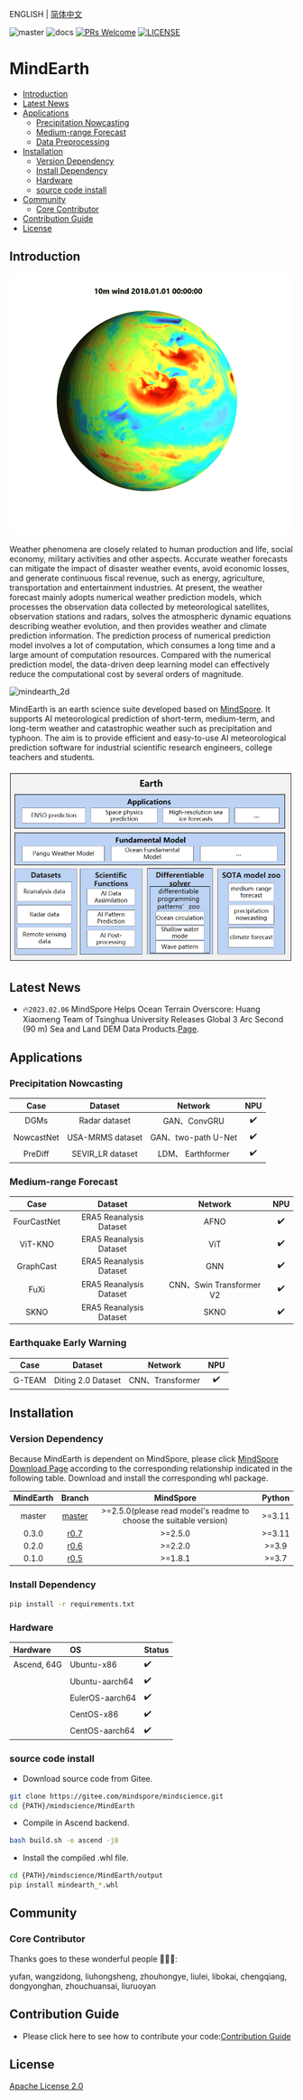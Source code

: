  ENGLISH | [简体中文](README_CN.md)

![master](https://img.shields.io/badge/version-master-blue.svg?style=flat?logo=Gitee)
![docs](https://img.shields.io/badge/docs-master-yellow.svg?style=flat)
[![PRs Welcome](https://img.shields.io/badge/PRs-welcome-brightgreen.svg?style=flat)](https://gitee.com/mindspore/mindscience/pulls)
[![LICENSE](https://img.shields.io/github/license/mindspore-ai/mindspore.svg?style=flat)](https://github.com/mindspore-ai/mindspore/blob/master/LICENSE)

# **MindEarth**

- [Introduction](#Introduction)
- [Latest News](#Latest-News)
- [Applications](#Applications)
    - [Precipitation Nowcasting](#Precipitation-Nowcasting)
    - [Medium-range Forecast](#Medium-range-Forecast)
    - [Data Preprocessing](#Data-Preprocessing)
- [Installation](#Installation)
    - [Version Dependency](#Version-Dependency)
    - [Install Dependency](#Install-Dependency)
    - [Hardware](#Hardware)
    - [source code install](#source-code-install)
- [Community](#Community)
    - [Core Contributor](#Core-Contributor)
- [Contribution Guide](#Contribution-Guide)
- [License](#License)

## **Introduction**

![mindearth_3d](docs/mindearth_3d.gif)

Weather phenomena are closely related to human production and life, social economy, military activities and other aspects. Accurate weather forecasts can mitigate the impact of disaster weather events, avoid economic losses, and generate continuous fiscal revenue, such as energy, agriculture, transportation and entertainment industries. At present, the weather forecast mainly adopts numerical weather prediction models, which processes the observation data collected by meteorological satellites, observation stations and radars, solves the atmospheric dynamic equations describing weather evolution, and then provides weather and climate prediction information. The prediction process of numerical prediction model involves a lot of computation, which consumes a long time and a large amount of computation resources. Compared with the numerical prediction model, the data-driven deep learning model can effectively reduce the computational cost by several orders of magnitude.

![mindearth_2d](docs/mindearth_2d.gif)

MindEarth is an earth science suite developed based on [MindSpore](https://www.mindspore.cn/). It supports AI meteorological prediction of short-term, medium-term, and long-term weather and catastrophic weather such as precipitation and typhoon. The aim is to provide efficient and easy-to-use AI meteorological prediction software for industrial scientific research engineers, college teachers and students.

<div align=center><img src="docs/mindearth_archi_en.png" alt="MindEarth Architecture" width="700"/></div>

## **Latest News**

- 🔥`2023.02.06` MindSpore Helps Ocean Terrain Overscore: Huang Xiaomeng Team of Tsinghua University Releases Global 3 Arc Second (90 m) Sea and Land DEM Data Products.[Page](https://blog.csdn.net/Kenji_Shinji/article/details/128906754).

## Applications

### Precipitation Nowcasting

|        Case            |        Dataset               |    Network       |  NPU  |
|:----------------------:|:--------------------------:|:---------------:|:------:|
|DGMs       |             Radar dataset             | GAN、ConvGRU |   ✔️   |
| NowcastNet |          USA-MRMS dataset           |     GAN、two-path U-Net     |   ✔️   |
| PreDiff |          SEVIR_LR dataset          |     LDM、 Earthformer   |   ✔️   |

### Medium-range Forecast

|        Case            |              Dataset                  |    Network       |  NPU  |
|:----------------------:|:-------------------------------------:|:---------------:|:------:|
|FourCastNet        |       ERA5 Reanalysis Dataset       |      AFNO      |   ✔️   |
|ViT-KNO       | ERA5 Reanalysis Dataset     |       ViT       |   ✔️   |
|GraphCast        |      ERA5 Reanalysis Dataset      |       GNN       |   ✔️   |
|FuXi         | ERA5 Reanalysis Dataset |       CNN、Swin Transformer V2       |   ✔️   |
|SKNO       | ERA5 Reanalysis Dataset |       SKNO       |   ✔️   |

### Earthquake Early Warning

|        Case            |              Dataset                  |    Network       |  NPU  |
|:----------------------:|:--------------------------:|:---------------:|:------:|
|G-TEAM                  |    Diting 2.0 Dataset   |     CNN、Transformer       |   ✔️   |

## **Installation**

### Version Dependency

Because MindEarth is dependent on MindSpore, please click [MindSpore Download Page](https://www.mindspore.cn/versions) according to the corresponding relationship indicated in the following table. Download and install the corresponding whl package.

| MindEarth |                                  Branch                                |  MindSpore  |Python |
|:--------:|:----------------------------------------------------------------------:|:-----------:|:-------:|
|  master | [master](https://gitee.com/mindspore/mindscience/tree/master/MindEarth) |        >=2.5.0(please read model's readme to choose the suitable version)       | \>=3.11 |
|  0.3.0 | [r0.7](https://gitee.com/mindspore/mindscience/tree/master/MindEarth) |        >=2.5.0     | \>=3.11 |
|  0.2.0  | [r0.6](https://gitee.com/mindspore/mindscience/tree/r0.6/MindEarth) |        >=2.2.0       | \>=3.9 |
|  0.1.0  | [r0.5](https://gitee.com/mindspore/mindscience/tree/r0.5/MindEarth) |        >=1.8.1       | \>=3.7 |

### Install Dependency

```bash
pip install -r requirements.txt
```

### Hardware

| Hardware      | OS              | Status |
|:--------------| :-------------- | :--- |
| Ascend, 64G    | Ubuntu-x86      | ✔️ |
|               | Ubuntu-aarch64  | ✔️ |
|               | EulerOS-aarch64 | ✔️ |
|               | CentOS-x86      | ✔️ |
|               | CentOS-aarch64  | ✔️ |

### **source code install**

- Download source code from Gitee.

```bash
git clone https://gitee.com/mindspore/mindscience.git
cd {PATH}/mindscience/MindEarth
```

- Compile in Ascend backend.

```bash
bash build.sh -e ascend -j8
```

- Install the compiled .whl file.

```bash
cd {PATH}/mindscience/MindEarth/output
pip install mindearth_*.whl
```

## **Community**

### Core Contributor

Thanks goes to these wonderful people 🧑‍🤝‍🧑:

yufan, wangzidong, liuhongsheng, zhouhongye, liulei, libokai, chengqiang, dongyonghan, zhouchuansai, liuruoyan

## **Contribution Guide**

- Please click here to see how to contribute your code:[Contribution Guide](https://gitee.com/mindspore/mindscience/blob/master/CONTRIBUTION.md)

## **License**

[Apache License 2.0](http://www.apache.org/licenses/LICENSE-2.0)